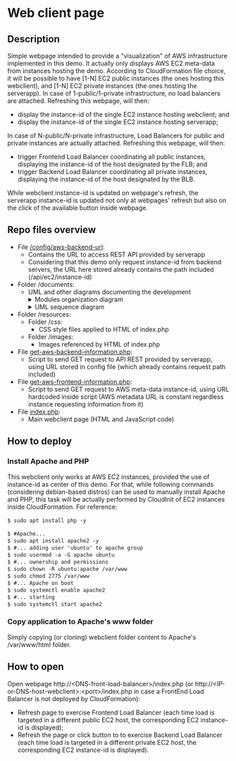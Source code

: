 # Web client page

## Description

Simple webpage intended to provide a "visualization" of AWS infrastructure implemented in this demo. It actually only displays AWS EC2 meta-data from instances hosting the demo.
According to CloudFormation file choice, it will be possible to have \[1-N\] EC2 public instances (the ones hosting this webclient), and \[1-N\] EC2 private instances (the ones hosting the serverapp). In case of 1-public/1-private infrastructure, no load balancers are attached. Refreshing this webpage, will then:
* display the instance-id of the single EC2 instance hosting webclient; and
* display the instance-id of the single EC2 instance hosting serverapp;

In case of N-public/N-private infrastructure, Load Balancers for public and private instances are actually attached. Refreshing this webpage, will then:
* trigger Frontend Load Balancer coordinating all public instances, displaying the instance-id of the host designated by the FLB; and
* trigger Backend Load Balancer coordinating all private instances, displaying the instance-id of the host designated by the BLB.

While webclient instance-id is updated on webpage's refresh, the serverapp instance-id is updated not only at webpages' refresh but also on the click of the available button inside webpage.

## Repo files overview

* File [/config/aws-backend-url](config/aws-backend-url]):
  * Contains the URL to access REST API provided by serverapp
  * Considering that this demo only request instance-id from backend servers, the URL here stored already contains the path included (/api/ec2/instance-id)
* Folder /documents:
  * UML and other diagrams documenting the development
    <details><summary>Modules organization diagram</summary><img src="documents/modules-organization-diagram.png"></details>
	<details><summary>UML sequence diagram</summary><img src="documents/uml-sequence-diagram.png"></details>
* Folder /resources:
  * Folder /css:
    * CSS style files applied to HTML of index.php
  * Folder /images:
    * Images referenced by HTML of index.php
* File [get-aws-backend-information.php](get-aws-backend-information.php):
  * Script to send GET request to API REST provided by serverapp, using URL stored in config file (which already contains request path included)
* File [get-aws-frontend-information.php](get-aws-frontend-information.php):
  * Script to send GET request to AWS meta-data instance-id, using URL hardcoded inside script (AWS metadata URL is constant regardless instance requesting information from it)
* File [index.php](index.php):
  * Main webclient page (HTML and JavaScript code)

## How to deploy

### Install Apache and PHP

This webclient only works at AWS EC2 instances, provided the use of instance-id as center of this demo. For that, while following commands (considering debian-based distros) can be used to manually install Apache and PHP, this task will be actually performed by CloudInit of EC2 instances inside CloudFormation. For reference:

```
$ sudo apt install php -y
```
```
$ #Apache...
$ sudo apt install apache2 -y
$ #... adding user 'ubuntu' to apache group
$ sudo usermod -a -G apache ubuntu
$ #... ownership and permissions
$ sudo chown -R ubuntu:apache /var/www
$ sudo chmod 2775 /var/www
$ #... Apache on boot
$ sudo systemctl enable apache2
$ #... starting
$ sudo systemctl start apache2
```

### Copy application to Apache's www folder

Simply copying (or cloning) webclient folder content to Apache's /var/www/html folder.

## How to open

Open webpage http://\<DNS-front-load-balancer\>/index.php (or http://\<IP-or-DNS-host-webclient\>:\<port\>/index.php in case a FrontEnd Load Balancer is not  deployed by CloudFormation):
* Refresh page to exercise Frontend Load Balancer (each time load is targeted in a different public EC2 host, the corresponding EC2 instance-id is displayed);
* Refresh the page or click button to to exercise Backend Load Balancer (each time load is targeted in a different private EC2 host, the corresponding EC2 instance-id is displayed).
